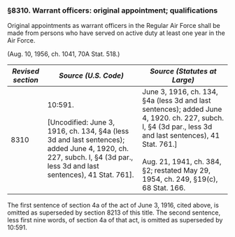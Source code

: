 ### §8310. Warrant officers: original appointment; qualifications ###

Original appointments as warrant officers in the Regular Air Force shall be made from persons who have served on active duty at least one year in the Air Force.

(Aug. 10, 1956, ch. 1041, 70A Stat. 518.)

|*Revised section*|                                                                                 *Source (U.S. Code)*                                                                                 |                                                                                                           *Source (Statutes at Large)*                                                                                                            |
|-----------------|--------------------------------------------------------------------------------------------------------------------------------------------------------------------------------------|---------------------------------------------------------------------------------------------------------------------------------------------------------------------------------------------------------------------------------------------------|
|      8310       |10:591.<br/><br/>[Uncodified: June 3, 1916, ch. 134, §4a (less 3d and last sentences); added June 4, 1920, ch. 227, subch. I, §4 (3d par., less 3d and last sentences), 41 Stat. 761].|June 3, 1916, ch. 134, §4a (less 3d and last sentences); added June 4, 1920. ch. 227, subch. I, §4 (3d par., less 3d and last sentences), 41 Stat. 761.]<br/><br/>Aug. 21, 1941, ch. 384, §2; restated May 29, 1954, ch. 249, §19(c), 68 Stat. 166.|

The first sentence of section 4a of the act of June 3, 1916, cited above, is omitted as superseded by section 8213 of this title. The second sentence, less first nine words, of section 4a of that act, is omitted as superseded by 10:591.